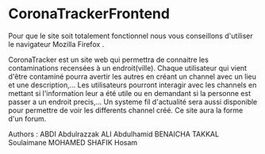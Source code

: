 # CoronaTrackerFrontend

Pour que le site soit totalement fonctionnel nous vous conseillons d'utiliser le navigateur Mozilla Firefox .

CoronaTracker est un site web qui permettra de connaitre les contaminations recensées à un endroit(ville). 
Chaque utilisateur qui vient d'être contaminé pourra avertir les autres en créant un channel avec un lieu et une description,... 
Les utilisateurs pourront interagir avec les channels en mettant si l'information leur a été utile ou en demandant si la personne est passer a un endroit precis,... 
Un systeme fil d'actualité sera aussi disponible pour permettre de voir les differents channel créé. Ce site aura la forme d'un forum.


Authors : ABDI Abdulrazzak
          ALI  Abdulhamid
          BENAICHA TAKKAL Soulaimane
          MOHAMED SHAFIK Hosam  
         
          
